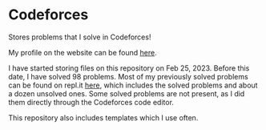 # Codeforces

Stores problems that I solve in Codeforces!

My profile on the website can be found [here](https://codeforces.com/profile/s945958).

I have started storing files on this repository on Feb 25, 2023. Before this date, I have solved 98 problems. Most of my previously solved problems can be found on repl.it [here](https://replit.com/@VIVAANSINGHVI?path=folder/Coding%20Problems), which includes the solved problems and about a dozen unsolved ones. Some solved problems are not present, as I did them directly through the Codeforces code editor. 

This repository also includes templates which I use often.
